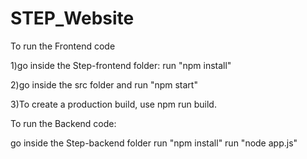 # STEP_Website

To run the Frontend code 

   1)go inside the Step-frontend folder: run "npm install" 

   2)go inside the src folder and run "npm start"
   
   3)To create a production build, use npm run build.


To run the Backend code:

go inside the Step-backend folder
   run "npm install"
   run "node app.js"

